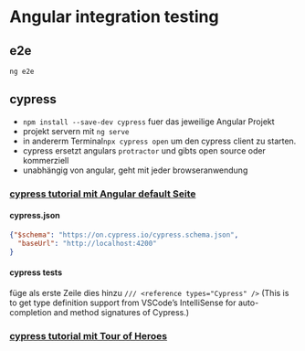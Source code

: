 # Angular integration testing 
## e2e
`ng e2e`
## cypress
* `npm install --save-dev cypress` fuer das jeweilige Angular Projekt
* projekt servern mit `ng serve`
* in andererm Terminal`npx cypress open` um den cypress client zu starten. 
* cypress ersetzt angulars `protractor`  und gibts open source oder kommerziell
* unabhängig von angular, geht mit jeder browseranwendung
### [cypress tutorial mit Angular default Seite](https://medium.com/@armno/setting-up-cypress-for-an-angular-project-92dfa2e2caef)
#### cypress.json
```json
{"$schema": "https://on.cypress.io/cypress.schema.json",
  "baseUrl": "http://localhost:4200"
}
``` 
#### cypress tests
füge als erste Zeile dies hinzu `/// <reference types="Cypress" />` (This is to get type definition support from VSCode’s IntelliSense for auto-completion and method signatures of Cypress.)


### [cypress tutorial mit Tour of Heroes](https://medium.com/@talktokapildev/angular-e2e-with-cypress-and-cucumber-d689e123d469)